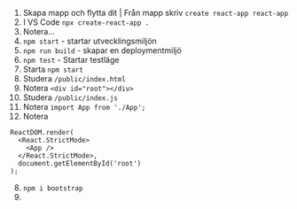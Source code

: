 

1. Skapa mapp och flytta dit | Från mapp skriv ```create react-app react-app```
2. I VS Code ```npx create-react-app .```
3. Notera...
4. ```npm start``` - startar utvecklingsmiljön
5. ```npm run build``` - skapar en deploymentmiljö
6. ```npm test``` - Startar testläge
7. Starta ```npm start```
8. Studera ```/public/index.html```
9. Notera ```<div id="root"></div>```
6. Studera ```/public/index.js```
1.  Notera ```import App from './App';```
1. Notera 

```
ReactDOM.render(
  <React.StrictMode>
    <App />
  </React.StrictMode>,
  document.getElementById('root')
);
```

8. ```npm i bootstrap```
9. 
